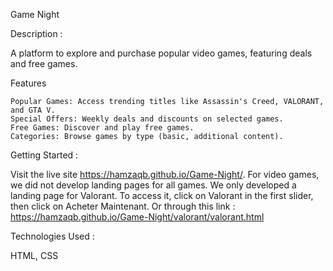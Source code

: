Game Night

Description : 

A platform to explore and purchase popular video games, featuring deals and free games.

Features

    Popular Games: Access trending titles like Assassin's Creed, VALORANT, and GTA V.
    Special Offers: Weekly deals and discounts on selected games.
    Free Games: Discover and play free games.
    Categories: Browse games by type (basic, additional content).

Getting Started : 

Visit the live site https://hamzaqb.github.io/Game-Night/.
For video games, we did not develop landing pages for all games. We only developed a landing page for Valorant. To access it, click on Valorant in the first slider, then click on Acheter Maintenant. Or through this link : https://hamzaqb.github.io/Game-Night/valorant/valorant.html 

Technologies Used : 

HTML, CSS
